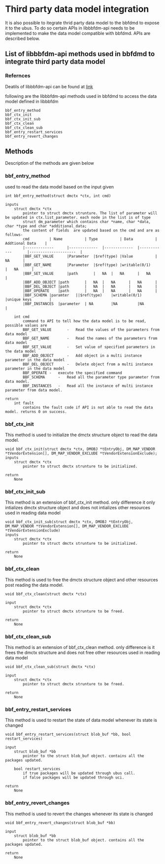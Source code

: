 # Third party data model integration

It is also possible to itegrate thrid party data model to the bbfdmd to expose it to the ubus. To do so certain APIs in libbbfdm-api needs to be implemented to make the data model compatible with bbfdmd. APIs are described below.


## List of libbbfdm-api methods used in bbfdmd to integrate third party data model

### Refernces
Deatils of libbbfdm-api can be found at [link](../../docs)

following are the libbbfdm-api methods used in bbfdmd to access the data model defined in libbbfdm

```	
bbf_entry_method
bbf_ctx_init
bbf_ctx_init_sub
bbf_ctx_clean
bbf_ctx_clean_sub
bbf_entry_restart_services
bbf_entry_revert_changes
```

## Methods
Description of the methods are given below

### bbf_entry_method

used to read the data model based on the input given

``` 
int bbf_entry_method(struct dmctx *ctx, int cmd)

inputs
	struct dmctx *ctx
		pointer to struct dmctx strunture. The list of parameter will be updated in ctx.list_parameter. each node in the list is of type
		struct dm_parameter which contains char *name, char *data, char *type and char *additional_data;
		the content of fields  are updated based on the cmd and are as follows-
		cmd			| Name       	| Type       	| Data			| Addtional Data	|
		|-------------		|-------------	|-------------	|------------		|---------------------	|
		|BBF_GET_VALUE		|Parameter	|$ref(type)	|Value			|	NA		|
		|BBF_GET_NAME		|Parameter	|$ref(type)	|writable(0/1)		|	NA		|
		|BBF_SET_VALUE		|path 		|	NA	| 	NA		|	NA	   	|
		|BBF_ADD_OBJECT	|path		|	NA	| 	NA		|	NA	   	|
		|BBF_DEL_OBJECT	|path		|	NA	| 	NA		|	NA	   	|
		|BBF_OPERATE	|path		|	NA	| 	NA		|	NA	   	|
		|BBF_SCHEMA	|paramter	||$ref(type)	|writable(0/1)		|unique keys  		|
		|BBF_INSTANCES	|parameter	| NA		|NA			|NA		   	|
		
	int cmd
		command to API to tell how the data model is to be read, possible values are
		BBF_GET_VALUE		-	Read the values of the parameters from data model
		BBF_GET_NAME 		-	Read the names of the parameters from data model
		BBF_SET_VALUE		-	Set value of specified parameters in the data model
		BBF_ADD_OBJECT		-	Add object in a multi instance parameter in the data model
		BBF_DEL_OBJECT		-	Delete object from a multi instance parameter in the data model	
		BBF_OPERATE	- 	execute the specified command
		BBF_SCHEMA		- 	Read all the parameter type parameter from data model.
		BBF_INSTANCES	-	Read all the instance of multi instance parameter from data model.

return
	int fault
		contains the fault code if API is not able to read the data model. returns 0 on success.	
```

### bbf_ctx_init

This method is used to initialize the dmctx structure object to read the data model.

``` 
void bbf_ctx_init(struct dmctx *ctx, DMOBJ *tEntryObj, DM_MAP_VENDOR *tVendorExtension[], DM_MAP_VENDOR_EXCLUDE *tVendorExtensionExclude);
inputs
	struct dmctx *ctx
		pointer to struct dmctx strunture to be initialized.

return
	None
```

### bbf_ctx_init_sub

This method is an extension of bbf_ctx_init method. only difference it only intializes dmctx structure object and does not intializes other resources used in reading data model

``` 
void bbf_ctx_init_sub(struct dmctx *ctx, DMOBJ *tEntryObj, DM_MAP_VENDOR *tVendorExtension[], DM_MAP_VENDOR_EXCLUDE *tVendorExtensionExclude)
inputs
	struct dmctx *ctx
		pointer to struct dmctx strunture to be initialized.

return
	None
```


### bbf_ctx_clean

This method is used to free the dmctx structure object  and other resources post reading the data model.

```
void bbf_ctx_clean(struct dmctx *ctx)

input
	struct dmctx *ctx
		pointer to struct dmctx strunture to be freed.
	
return
	None	
```

### bbf_ctx_clean_sub

This method is an extension of bbf_ctx_clean method. only difference is it frees the dmctx structure and does not free other resources used in reading data model

```
void bbf_ctx_clean_sub(struct dmctx *ctx)

input
	struct dmctx *ctx
		pointer to struct dmctx strunture to be freed.
	
return
	None
```

### bbf_entry_restart_services

This method is used to restart the state of data model whenever its state is changed

```
void bbf_entry_restart_services(struct blob_buf *bb, bool restart_services)

input
	struct blob_buf *bb
		pointer to the struct blob_buf object. contains all the packages updated.

	bool restart_services 
		if true packages will be updated through ubus call.
		if false packages will be updated through uci.
	
return 
	None
```
### bbf_entry_revert_changes

This method is used to revert the changes whenever its state is changed

```
void bbf_entry_revert_changes(struct blob_buf *bb)

input
	struct blob_buf *bb
		pointer to the struct blob_buf object. contains all the packages updated.
	
return
	None
```
